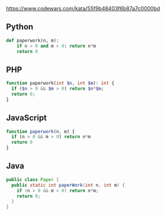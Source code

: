 https://www.codewars.com/kata/55f9b48403f6b87a7c0000bd

## Python
```python
def paperwork(n, m):
    if n > 0 and m > 0: return n*m
    return 0
```

## PHP
```php
function paperwork(int $n, int $m): int {
  if ($n > 0 && $m > 0) return $n*$m;
  return 0;
}
```

## JavaScript
```js
function paperwork(n, m) {
  if (n > 0 && m > 0) return n*m
  return 0
}
```

## Java
```java
public class Paper {
  public static int paperWork(int n, int m) {
    if (n > 0 && m > 0) return n*m;
    return 0;
  }
}
```